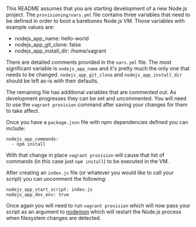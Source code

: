 This README assumes that you are starting development of a new Node.js project. The ``provisioning/vars.yml`` file contains three variables that need to be defined in order to boot a barebones Node.js VM. Those variables with example values are:

* nodejs_app_name: hello-world
* nodejs_app_git_clone: false
* nodejs_app_install_dir: /home/vagrant

There are detailed comments provided in the ``vars.yml`` file. The most significant variable is ``nodejs_app_name`` and it's pretty much the only one that needs to be changed. ``nodejs_app_git_clone`` and ``nodejs_app_install_dir`` should be left as-is with their defaults.

The remaining file has additional variables that are commented out. As development progresses they can be set and uncommented. You will need to use the ``vagrant provision`` command after saving your changes for them to take affect.

Once you have a ``package.json`` file with npm dependencies defined you can include:

    nodejs_app_commands:
      - npm install

With that change in place ``vagrant provision`` will cause that list of commands (in this case just ``npm install``) to be executed in the VM.

After creating an ``index.js`` file (or whatever you would like to call your script) you can uncomment the following:

    nodejs_app_start_script: index.js
    nodejs_app_dev_env: true

Once again you will need to run ``vagrant provision`` which will now pass your script as an argument to [nodemon](https://github.com/remy/nodemon) which will restart the Node.js process when filesystem changes are detected.

